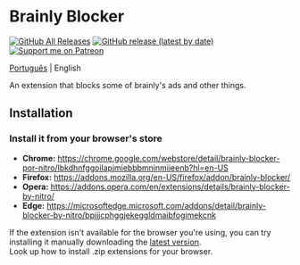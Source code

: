 # Brainly Blocker

[![GitHub All Releases](https://img.shields.io/github/downloads/nitrog0d/brainly-blocker/total?style=for-the-badge)](https://github.com/nitrog0d/brainly-blocker/releases)
[![GitHub release (latest by date)](https://img.shields.io/github/v/release/nitrog0d/brainly-blocker?style=for-the-badge)](https://github.com/nitrog0d/brainly-blocker/releases/latest)
[![Support me on Patreon](https://img.shields.io/badge/dynamic/json?url=https%3A%2F%2Fwww.patreon.com%2Fapi%2Fcampaigns%2F1177520&query=data.attributes.patron_count&suffix=%20Patrons&color=FF5441&label=Patreon&logo=Patreon&logoColor=FF5441&style=for-the-badge)](https://patreon.com/nitrog0d)  

[Português](https://github.com/nitrog0d/brainly-blocker) | English

An extension that blocks some of brainly's ads and other things.

## Installation

### Install it from your browser's store

* **Chrome:** <https://chrome.google.com/webstore/detail/brainly-blocker-por-nitro/lbkdhnfggoilapjmiebbbmninmiieenb?hl=en-US>
* **Firefox:** <https://addons.mozilla.org/en-US/firefox/addon/brainly-blocker/>  
* **Opera:** <https://addons.opera.com/en/extensions/details/brainly-blocker-by-nitro/>  
* **Edge:** <https://microsoftedge.microsoft.com/addons/detail/brainly-blocker-by-nitro/bpjjjcphggjekeggldmaibfogimekcnk>  

If the extension isn't available for the browser you're using, you can try installing it manually downloading the [latest version](https://github.com/nitrog0d/brainly-blocker/releases/latest).  
Look up how to install .zip extensions for your browser.
